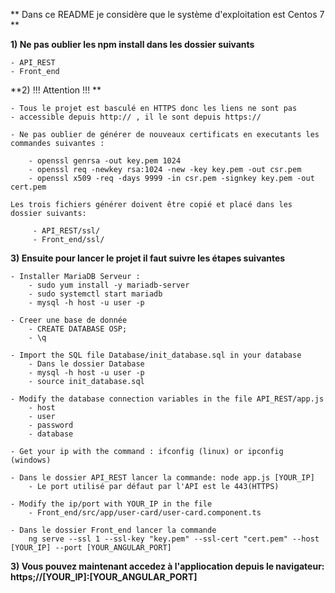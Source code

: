 ** Dans ce README je considère que le système d'exploitation est Centos 7 **



**1) Ne pas oublier les npm install dans les dossier suivants**

	- API_REST	
	- Front_end

**2) !!!  Attention !!! **

	- Tous le projet est basculé en HTTPS donc les liens ne sont pas
	- accessible depuis http:// , il le sont depuis https://
	
	- Ne pas oublier de générer de nouveaux certificats en executants les commandes suivantes :
	
		- openssl genrsa -out key.pem 1024
		- openssl req -newkey rsa:1024 -new -key key.pem -out csr.pem
		- openssl x509 -req -days 9999 -in csr.pem -signkey key.pem -out cert.pem
		
	Les trois fichiers générer doivent être copié et placé dans les dossier suivants:
	
		 - API_REST/ssl/
		 - Front_end/ssl/

	
**3) Ensuite pour lancer le projet il faut suivre les étapes suivantes**

	- Installer MariaDB Serveur :
		- sudo yum install -y mariadb-server
		- sudo systemctl start mariadb
		- mysql -h host -u user -p
	
	- Creer une base de donnée
		- CREATE DATABASE OSP;
		- \q
	
	- Import the SQL file Database/init_database.sql in your database
		- Dans le dossier Database
		- mysql -h host -u user -p
		- source init_database.sql
	
	- Modify the database connection variables in the file API_REST/app.js
		- host
		- user
		- password
		- database

	- Get your ip with the command : ifconfig (linux) or ipconfig (windows)

	- Dans le dossier API_REST lancer la commande: node app.js [YOUR_IP]
		- Le port utilisé par défaut par l'API est le 443(HTTPS)
	
	- Modify the ip/port with YOUR_IP in the file
		- Front_end/src/app/user-card/user-card.component.ts
		
	- Dans le dossier Front_end lancer la commande
		ng serve --ssl 1 --ssl-key "key.pem" --ssl-cert "cert.pem" --host [YOUR_IP] --port [YOUR_ANGULAR_PORT]
		


	
**3) Vous pouvez maintenant accedez à l'appliocation depuis le navigateur: https;//[YOUR_IP]:[YOUR_ANGULAR_PORT]**

	 
